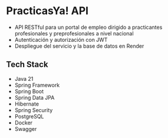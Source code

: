 # PracticasYa! API

- API RESTful para un portal de empleo dirigido a practicantes profesionales y preprofesionales a nivel nacional
- Autenticación y autorización con JWT
- Despliegue del servicio y la base de datos en Render

## Tech Stack

- Java 21
- Spring Framework
- Spring Boot
- Spring Data JPA
- Hibernate
- Spring Security
- PostgreSQL
- Docker
- Swagger
